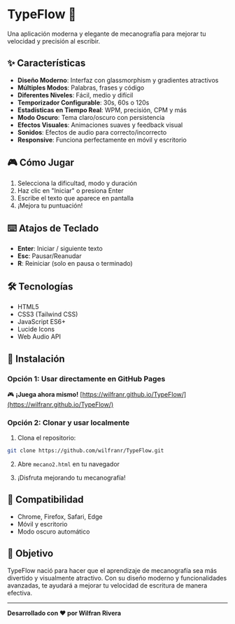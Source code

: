 # TypeFlow 🚀

Una aplicación moderna y elegante de mecanografía para mejorar tu velocidad y precisión al escribir.

## ✨ Características

- **Diseño Moderno**: Interfaz con glassmorphism y gradientes atractivos
- **Múltiples Modos**: Palabras, frases y código
- **Diferentes Niveles**: Fácil, medio y difícil
- **Temporizador Configurable**: 30s, 60s o 120s
- **Estadísticas en Tiempo Real**: WPM, precisión, CPM y más
- **Modo Oscuro**: Tema claro/oscuro con persistencia
- **Efectos Visuales**: Animaciones suaves y feedback visual
- **Sonidos**: Efectos de audio para correcto/incorrecto
- **Responsive**: Funciona perfectamente en móvil y escritorio

## 🎮 Cómo Jugar

1. Selecciona la dificultad, modo y duración
2. Haz clic en "Iniciar" o presiona Enter
3. Escribe el texto que aparece en pantalla
4. ¡Mejora tu puntuación!

## ⌨️ Atajos de Teclado

- **Enter**: Iniciar / siguiente texto
- **Esc**: Pausar/Reanudar
- **R**: Reiniciar (solo en pausa o terminado)

## 🛠️ Tecnologías

- HTML5
- CSS3 (Tailwind CSS)
- JavaScript ES6+
- Lucide Icons
- Web Audio API

## 🚀 Instalación

### Opción 1: Usar directamente en GitHub Pages
🎮 **¡Juega ahora mismo!** [https://wilfranr.github.io/TypeFlow/](https://wilfranr.github.io/TypeFlow/)

### Opción 2: Clonar y usar localmente
1. Clona el repositorio:
```bash
git clone https://github.com/wilfranr/TypeFlow.git
```

2. Abre `mecano2.html` en tu navegador

3. ¡Disfruta mejorando tu mecanografía!

## 📱 Compatibilidad

- Chrome, Firefox, Safari, Edge
- Móvil y escritorio
- Modo oscuro automático

## 🎯 Objetivo

TypeFlow nació para hacer que el aprendizaje de mecanografía sea más divertido y visualmente atractivo. Con su diseño moderno y funcionalidades avanzadas, te ayudará a mejorar tu velocidad de escritura de manera efectiva.

---

**Desarrollado con ❤️ por Wilfran Rivera**
